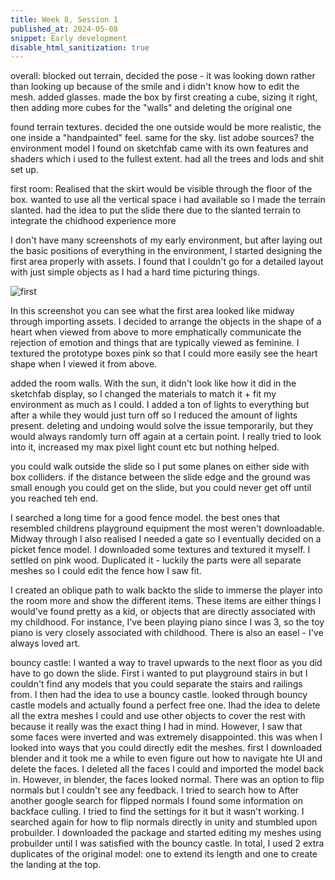 ```yaml
---
title: Week 8, Session 1
published_at: 2024-05-08
snippet: Early development
disable_html_sanitization: true
---
```




overall:
blocked out terrain, decided the pose - it was looking down rather than looking up because of the smile and i didn't know how to edit the mesh. added glasses. made the box by first creating a cube, sizing it right, then adding more cubes for the "walls" and deleting the original one

found terrain textures. decided the one outside would be more realistic, the one inside a "handpainted" feel. same for the sky. 
list adobe sources?
the environment model I found on sketchfab came with its own features and shaders which i used to the fullest extent. had all the trees and lods and shit set up.



first room:
Realised that the skirt would be visible through the floor of the box. wanted to use all the vertical space i had available so I made the terrain slanted. had the idea to put the slide there due to the slanted terrain to integrate the chidhood experience more

I don't have many screenshots of my early environment, but after laying out the basic positions of everything in the environment, I started designing the first area properly with assets. I found that I couldn't go for a detailed layout with just simple objects as I had a hard time picturing things. 

![first](/at3/first.png)

In this screenshot you can see what the first area looked like midway through importing assets. I decided to arrange the objects in the shape of a heart when viewed from above to more emphatically communicate the rejection of emotion and things that are typically viewed as feminine. I textured the prototype boxes pink so that I could more easily see the heart shape when I viewed it from above.

added the room walls. With the sun, it didn't look like how it did in the sketchfab display, so I changed the materials to match it + fit my environment as much as I could. I added a ton of lights to everything but after a while they would just turn off so I reduced the amount of lights present. deleting and undoing would solve the issue temporarily, but they would always randomly turn off again at a certain point. I really tried to look into it, increased my max pixel light count etc but nothing helped. 

you could walk outside the slide so I put some planes on either side with box colliders. if the distance between the slide edge and the ground was small enough you could get on the slide, but you could never get off until you reached teh end.

I searched a long time for a good fence model. the best ones that resembled childrens playground equipment the most weren't downloadable. Midway through I also realised I needed a gate so I eventually decided on a picket fence model. I downloaded some textures and textured it myself. I settled on pink wood. Duplicated it - luckily the parts were all separate meshes so I could edit the fence how I saw fit.

I created an oblique path to walk backto the slide to immerse the player into the room more and show the different items. These items are either things I would've found pretty as a kid, or objects that are directly associated with my childhood. For instance, I've been playing piano since I was 3, so the toy piano is very closely associated with childhood. There is also an easel - I've always loved art. 

bouncy castle: I wanted a way to travel upwards to the next floor as you did have to go down the slide. First i wanted to put playground stairs in but I couldn't find any models that you could separate the stairs and railings from. I then had the idea to use a bouncy castle. looked through bouncy castle models and actually found a perfect free one. Ihad the idea to delete all the extra meshes I could and use other objects to cover the rest with because it really was the exact thing I had in mind. However, I saw that some faces were inverted and was extremely disappointed. this was when I looked into ways that you could directly edit the meshes. first I downloaded blender and it took me a while to even figure out how to navigate hte UI and delete the faces. I deleted all the faces I could and imported the model back in. However, in blender, the faces looked normal. There was an option to flip normals but I couldn't see any feedback. I tried to search how to After another google search for flipped normals I found some information on backface culling. I tried to find the settings for it but it wasn't working. I searched again for how to flip normals directly in unity and stumbled upon probuilder. I downloaded the package and started editing my meshes using probuilder until I was satisfied with the bouncy castle. In total, I used 2 extra duplicates of the original model: one to extend its length and one to create the landing at the top. 


<br><br>